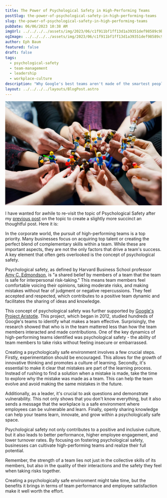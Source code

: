 ```yaml
---
title: The Power of Psychological Safety in High-Performing Teams
postSlug: the-power-of-psychological-safety-in-high-performing-teams
slug: the-power-of-psychological-safety-in-high-performing-teams
pubDate: 06/06/2023 10:38 AM
imgUrl: ../../../../assets/img/2023/06/c1f911bf1ff13d1a39351def98589c9b20df5c4b.jpeg
ogImage: ../../../../assets/img/2023/06/c1f911bf1ff13d1a39351def98589c9b20df5c4b.jpeg
author: Eph Baum
featured: false
draft: false
tags:
  - psychological-safety
  - team-management
  - leadership
  - workplace-culture
description: "Why Google's best teams aren't made of the smartest people—they're made of people who feel safe to fail. Discover how psychological safety transforms teams from good to great, with actionable insights from Project Aristotle and real-world leadership strategies."
layout: ../../../../layouts/BlogPost.astro
---
```


![Featured Image](../../../../assets/img/2023/06/c1f911bf1ff13d1a39351def98589c9b20df5c4b.jpeg)

I have wanted for awhile to re-visit the topic of Psychological Safety after my [previous post](/blog/psychological-safety-by-chatgpt/) on the topic to create a slightly more succinct an thoughtful post. Here it is:

In the corporate world, the pursuit of high-performing teams is a top priority. Many businesses focus on acquiring top talent or creating the perfect blend of complementary skills within a team. While these are important aspects, they are not the only factors that drive a team's success. A key element that often gets overlooked is the concept of psychological safety.

Psychological safety, as defined by Harvard Business School professor [Amy C. Edmondson](https://amycedmondson.com/psychological-safety/), is "a shared belief by members of a team that the team is safe for interpersonal risk-taking." This means team members feel comfortable voicing their opinions, taking moderate risks, and making mistakes without fear of judgment or negative repercussions. They feel accepted and respected, which contributes to a positive team dynamic and facilitates the sharing of ideas and knowledge.

This concept of psychological safety was further supported by [Google's Project Aristotle](https://rework.withgoogle.com/print/guides/5721312655835136/). This project, which began in 2012, studied hundreds of Google's teams to identify what makes a team effective. Surprisingly, the research showed that who is in the team mattered less than how the team members interacted and made contributions. One of the key dynamics of high-performing teams identified was psychological safety - the ability of team members to take risks without feeling insecure or embarrassed.

Creating a psychologically safe environment involves a few crucial steps. Firstly, experimentation should be encouraged. This allows for the growth of innovative thinking and promotes a culture of learning. Secondly, it's essential to make it clear that mistakes are part of the learning process. Instead of rushing to find a solution when a mistake is made, take the time to explore why the mistake was made as a team. This can help the team evolve and avoid making the same mistakes in the future.

Additionally, as a leader, it's crucial to ask questions and demonstrate vulnerability. This not only shows that you don't know everything, but it also sends a message that the workplace is a safe environment where employees can be vulnerable and learn. Finally, openly sharing knowledge can help your teams learn, innovate, and grow within a psychologically safe space.

Psychological safety not only contributes to a positive and inclusive culture, but it also leads to better performance, higher employee engagement, and lower turnover rates. By focusing on fostering psychological safety, businesses can cultivate high-performing teams and realize their full potential.

Remember, the strength of a team lies not just in the collective skills of its members, but also in the quality of their interactions and the safety they feel when taking risks together.

Creating a psychologically safe environment might take time, but the benefits it brings in terms of team performance and employee satisfaction make it well worth the effort.
